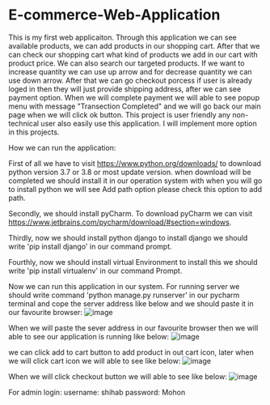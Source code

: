 # E-commerce-Web-Application
This is my first web applicaiton. Through this application we can see available products, we can add products in our shopping cart. After that we can check our shopping cart what kind of products we add in our cart with product price. We can also search our targeted products. If we want to increase quantity we can use up arrow and for decrease quantity we can use down arrow. After that we can go checkout porcess if user is already loged in then they will just provide shipping address, after we can see payment option. When we will complete payment we will able to see popup menu with message "Transection Completed" and we will go back our main page when we will click ok button. This project is user friendly any non-technical user also easily use this application. I will implement more option in this projects.

How we can run the application:

First of all we have to visit https://www.python.org/downloads/ to download python version 3.7 or 3.8 or most update version. when download will be completed we should install it in our operation system with when you will go to install python we will see Add path option please check this option to add path.

Secondly, we should install pyCharm. To download pyCharm we can visit https://www.jetbrains.com/pycharm/download/#section=windows.   

Thirdly, now we should install python django to install django we should write 'pip install django' in our command prompt. 

Fourthly, now we should install virtual Environment to install this we should write 'pip install virtualenv' in our command Prompt.

Now we can run this application in our system. For running server we should write command 'python manage.py runserver' in our pycharm terminal and cope the server address like below and we should paste it in our favourite browser:
![image](https://user-images.githubusercontent.com/41536380/87870344-4f935b00-c9a7-11ea-858b-4d42f7cb7312.png)

When we will paste the sever address in our favourite browser then we will able to see our application is running like below:
![image](https://user-images.githubusercontent.com/41536380/87870446-65ede680-c9a8-11ea-8442-c41fda3702c5.png)

we can click add to cart button to add product in out cart icon, later when we will click cart icon we will able to see like below:
![image](https://user-images.githubusercontent.com/41536380/87870558-705cb000-c9a9-11ea-8f15-065e5679e086.png)

When we will click checkout button we will able to see like below:
![image](https://user-images.githubusercontent.com/41536380/87870685-b8300700-c9aa-11ea-8eaf-3597c7b3cc02.png)

For admin login: username: shihab 
password: Mohon






